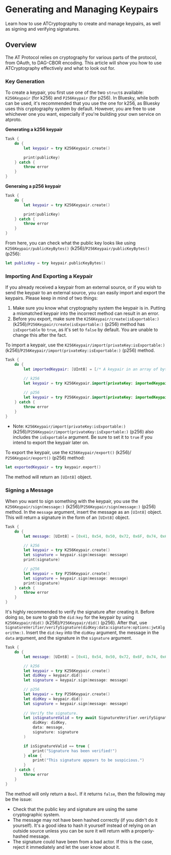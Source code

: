 # Generating and Managing Keypairs

Learn how to use ATCryptography to create and manage keypairs, as well as signing and verifying signatures.

## Overview

The AT Protocol relies on cryptography for various parts of the protocol, from OAuth, to DAG-CBOR encoding. This article will show you how to use ATCryptography effectively and what to look out for.

### Key Generation

To create a keypair, you first use one of the two `struct`s available: ``K256Keypair`` (for k256) and ``P256Keypair`` (for p256). In Bluesky, while both can be used, it's recommended that you use the one for k256, as Bluesky uses this cryptography system by default. However, you are free to use whichever one you want, especially if you're building your own service on atproto.

**Generating a k256 keypair**
```swift
Task {
    do {
        let keypair = try K256Keypair.create()

        print(publicKey)
    } catch {
        throw error
    }
}
```

**Generaing a p256 keypair**
```swift
Task {
    do {
        let keypair = try K256Keypair.create()

        print(publicKey)
    } catch {
        throw error
    }
}
```

From here, you can check what the public key looks like using ``K256Keypair/publicKeyBytes()`` (k256)/``P256Keypair/publicKeyBytes()`` (p256):

```swift
let publicKey = try keypair.publicKeyBytes()
```

### Importing And Exporting a Keypair

If you already received a keypair from an external source, or if you wish to send the keypair to an external source, you can easily import and export the keypairs. Please keep in mind of two things:
1. Make sure you know what cryptography system the keypair is in. Putting a mismatched keypair into the incorrect method can result in an error.
2. Before you export, make sure the ``K256Keypair/create(isExportable:)`` (k256)/``P256Keypair/create(isExportable:)`` (p256) method has `isExportable` to `true`, as it's set to `false` by default. You are unable to change this after the fact.

To import a keypair, use the ``K256Keypair/import(privateKey:isExportable:)`` (k256)/``P256Keypair/import(privateKey:isExportable:)`` (p256) method.


```swift
Task {
    do {
        let importedKeypair: [UInt8] = [/* A keypair in an array of bytes...*/]

        // k256
        let keypair = try K256Keypair.import(privateKey: importedKeypair)
        
        // p256
        let keypair = try P256Keypair.import(privateKey: importedKeypair)
    } catch {
        throw error
    }
}
```

- Note: ``K256Keypair/import(privateKey:isExportable:)`` (k256)/``P256Keypair/import(privateKey:isExportable:)`` (p256) also includes the `isExportable` argument. Be sure to set it to `true` if you intend to export the keypair later on.

To export the keypair, use the ``K256Keypair/export()`` (k256)/ ``P256Keypair/export()`` (p256) method:

```swift
let exportedKeypair = try keypair.export()
```

The method will return an `[UInt8]` object.

### Signing a Message

When you want to sign something with the keypair, you use the ``K256Keypair/sign(message:)`` (k256)/``P256Keypair/sign(message:)`` (p256) method. In the `message` argument, insert the message as an `[UInt8]` object. This will return a signature in the form of an `[UInt8]` object.

```swift
Task {
    do {
        let message: [UInt8] = [0x41, 0x54, 0x50, 0x72, 0x6F, 0x74, 0x6F, 0x4B, 0x69, 0x74]

        // k256
        let keypair = try K256Keypair.create()
        let signature = keypair.sign(message: message)
        print(signature)

        // p256
        let keypair = try P256Keypair.create()
        let signature = keypair.sign(message: message)
        print(signature)
    } catch {
        throw error
    }
}
```

It's highly recommended to verify the signature after creating it. Before doing so, be sure to grab the `did:key` for the keypair by using ``K256Keypair/did()`` (k256)/``P256Keypair/did()`` (p256). After that, use ``SignatureVerifier/verifySignature(didKey:data:signature:options:jwtAlgorithm:)``. Insert the `did:key` into the `didKey` argument, the message in the `data` argument, and the signature in the `signature` argument.

```swift
Task {
    do {
        let message: [UInt8] = [0x41, 0x54, 0x50, 0x72, 0x6F, 0x74, 0x6F, 0x4B, 0x69, 0x74]

        // k256
        let keypair = try K256Keypair.create()
        let didKey = keypair.did()
        let signature = keypair.sign(message: message)

        // p256
        let keypair = try P256Keypair.create()
        let didKey = keypair.did()
        let signature = keypair.sign(message: message)
        
        // Verify the signature.
        let isSignatureValid = try await SignatureVerifier.verifySignature(
            didKey: didKey,
            data: message,
            signature: signature
        )

        if isSignatureValid == true {
            print("Signature has been verified!")
        } else {
            print("This signature appears to be suspicious.")
        }
    } catch {
        throw error
    }
}
```

The method will only return a `Bool`. If it returns `false`, then the following may be the issue:
- Check that the public key and signature are using the same cryptographic system.
- The message may not have been hashed correctly (if you didn't do it yourself). It's a good idea to hash it yourself instead of relying on an outside source
unless you can be sure it will return with a properly-hashed message.
- The signature could have been from a bad actor. If this is the case, reject it immediately and let the user know about it. 
